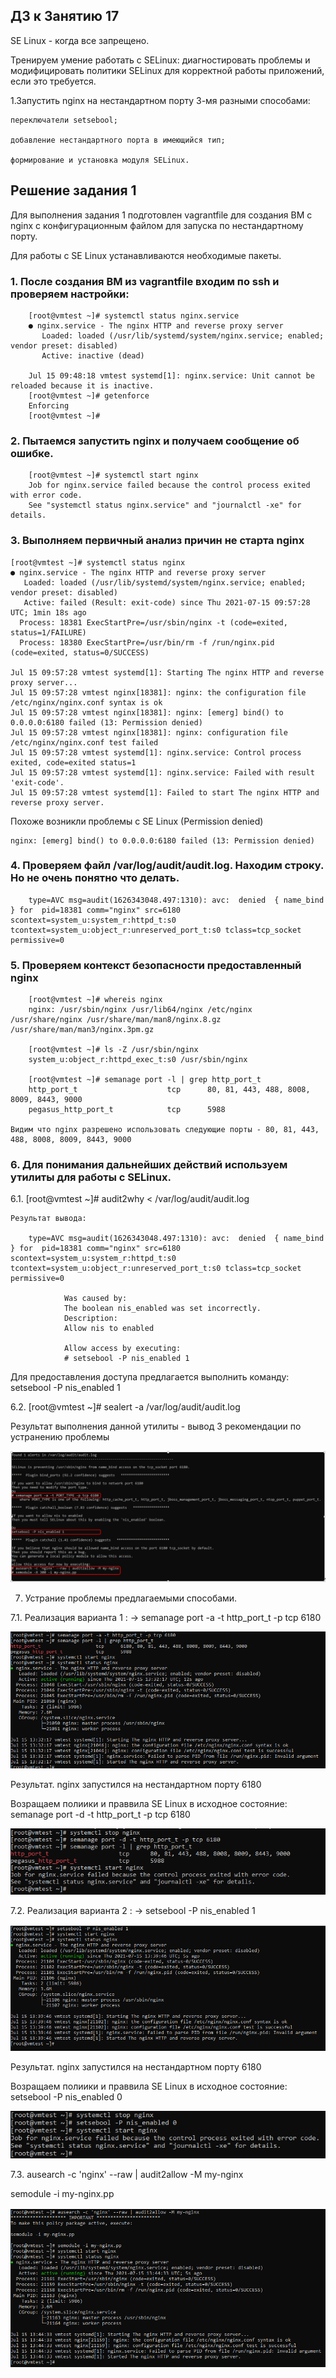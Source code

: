 ## ДЗ к Занятию 17

SE Linux - когда все запрещено.

Тренируем умение работать с SELinux: диагностировать проблемы и модифицировать политики SELinux для корректной работы приложений, если это требуется.

1.Запустить nginx на нестандартном порту 3-мя разными способами:

	переключатели setsebool;
	
	добавление нестандартного порта в имеющийся тип;
	
	формирование и установка модуля SELinux. 
	
 
	
## Решение задания 1

Для выполнения задания 1 подготовлен vagrantfile для создания ВМ c nginx c конфигурационным файлом для запуска по нестандартному порту.

Для работы с SE Linux устанавливаются необходимые пакеты.

### 1. После создания ВМ из vagrantfile входим по ssh и проверяем настройки:

		[root@vmtest ~]# systemctl status nginx.service
		● nginx.service - The nginx HTTP and reverse proxy server
		   Loaded: loaded (/usr/lib/systemd/system/nginx.service; enabled; vendor preset: disabled)
		   Active: inactive (dead)

		Jul 15 09:48:18 vmtest systemd[1]: nginx.service: Unit cannot be reloaded because it is inactive.
		[root@vmtest ~]# getenforce
		Enforcing
		[root@vmtest ~]#
		
### 2. Пытаемся запустить nginx и получаем сообщение об ошибке.

		[root@vmtest ~]# systemctl start nginx
		Job for nginx.service failed because the control process exited with error code.
		See "systemctl status nginx.service" and "journalctl -xe" for details.
		
### 3. Выполняем первичный анализ причин не старта nginx

	[root@vmtest ~]# systemctl status nginx
	● nginx.service - The nginx HTTP and reverse proxy server
	   Loaded: loaded (/usr/lib/systemd/system/nginx.service; enabled; vendor preset: disabled)
	   Active: failed (Result: exit-code) since Thu 2021-07-15 09:57:28 UTC; 1min 18s ago
	  Process: 18381 ExecStartPre=/usr/sbin/nginx -t (code=exited, status=1/FAILURE)
	  Process: 18380 ExecStartPre=/usr/bin/rm -f /run/nginx.pid (code=exited, status=0/SUCCESS)

	Jul 15 09:57:28 vmtest systemd[1]: Starting The nginx HTTP and reverse proxy server...
	Jul 15 09:57:28 vmtest nginx[18381]: nginx: the configuration file /etc/nginx/nginx.conf syntax is ok
	Jul 15 09:57:28 vmtest nginx[18381]: nginx: [emerg] bind() to 0.0.0.0:6180 failed (13: Permission denied)
	Jul 15 09:57:28 vmtest nginx[18381]: nginx: configuration file /etc/nginx/nginx.conf test failed
	Jul 15 09:57:28 vmtest systemd[1]: nginx.service: Control process exited, code=exited status=1
	Jul 15 09:57:28 vmtest systemd[1]: nginx.service: Failed with result 'exit-code'.
	Jul 15 09:57:28 vmtest systemd[1]: Failed to start The nginx HTTP and reverse proxy server.
	
Похоже возникли проблемы с SE Linux (Permission denied)

	nginx: [emerg] bind() to 0.0.0.0:6180 failed (13: Permission denied)
	
### 4. Проверяем файл /var/log/audit/audit.log. Находим строку. Но не очень понятно что делать.

		type=AVC msg=audit(1626343048.497:1310): avc:  denied  { name_bind } for  pid=18381 comm="nginx" src=6180 scontext=system_u:system_r:httpd_t:s0 tcontext=system_u:object_r:unreserved_port_t:s0 tclass=tcp_socket permissive=0

### 5. Проверяем контекст безопасности предоставленный nginx

		[root@vmtest ~]# whereis nginx
		nginx: /usr/sbin/nginx /usr/lib64/nginx /etc/nginx /usr/share/nginx /usr/share/man/man8/nginx.8.gz /usr/share/man/man3/nginx.3pm.gz
		
		[root@vmtest ~]# ls -Z /usr/sbin/nginx
		system_u:object_r:httpd_exec_t:s0 /usr/sbin/nginx
		
		[root@vmtest ~]# semanage port -l | grep http_port_t
		http_port_t                    tcp      80, 81, 443, 488, 8008, 8009, 8443, 9000
		pegasus_http_port_t            tcp      5988

	Видим что nginx разрешено использовать следующие порты - 80, 81, 443, 488, 8008, 8009, 8443, 9000

### 6. Для понимания дальнейших действий используем утилиты для работы с SELinux.
	
6.1. [root@vmtest ~]# audit2why < /var/log/audit/audit.log
	
	Результат вывода:
	
		type=AVC msg=audit(1626343048.497:1310): avc:  denied  { name_bind } for  pid=18381 comm="nginx" src=6180 scontext=system_u:system_r:httpd_t:s0 tcontext=system_u:object_r:unreserved_port_t:s0 tclass=tcp_socket permissive=0

				Was caused by:
				The boolean nis_enabled was set incorrectly.
				Description:
				Allow nis to enabled

				Allow access by executing:
				# setsebool -P nis_enabled 1	
				
Для предоставления доступа предлагается выполнить команду: setsebool -P nis_enabled 1
	
6.2. [root@vmtest ~]# sealert -a /var/log/audit/audit.log
	
Результат выполнения данной утилиты - вывод 3 рекомендации по устранению проблемы 
		
![picture](pic/pic1.png)
	
	
7. Устрание проблемы предлагаемыми способами.

7.1. Реализация варианта 1 : -> semanage port -a -t http_port_t -p tcp 6180

![picture](pic/pic2.png)

Результат. nginx запустился на нестандартном порту 6180

Возращаем полиики и праввила SE Linux в исходное состояние: semanage port -d -t http_port_t -p tcp 6180
		
![picture](pic/pic3.png)
		
		
7.2. Реализация варианта 2 : -> setsebool -P nis_enabled 1

![picture](pic/pic4.png)

Результат. nginx запустился на нестандартном порту 6180
		
Возращаем полиики и праввила SE Linux в исходное состояние:	setsebool -P nis_enabled 0
		
![picture](pic/pic5.png)
		
7.3. ausearch -c 'nginx' --raw | audit2allow -M my-nginx

semodule -i my-nginx.pp
		
![picture](pic/pic6.png)
		
		
